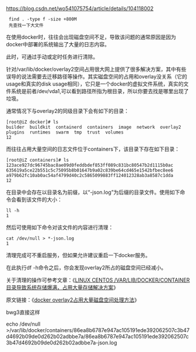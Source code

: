 https://blog.csdn.net/wo541075754/article/details/104118002

```
 find . -type f -size +800M
 先查找一下大文件
```

在使用docker时，往往会出现磁盘空间不足，导致该问题的通常原因是因为docker中部署的系统输出了大量的日志内容。

此时，可通过手动或定时任务进行清除。

针对/var/lib/docker/overlay2空间占用很大网上提供了很多解决方案，其中有些误导的说法需要去迁移路径等操作。其实磁盘空间的占用和overlay没关系（它的usage和真实的disk usage相同），它只是一个docker的虚拟文件系统，真实的文件系统是前者/dev/vda1,可以看到路径所指为根目录，所以你要去找是哪里出现了垃圾。

通常情况下与overlay2的同级目录下会有如下的目录：

```
[root@iZ docker]# ls
builder  buildkit  containerd  containers  image  network  overlay2  plugins  runtimes  swarm  tmp  trust  volumes
12
```

而往往占用大量空间的日志文件位于containers下，该目录下存在如下目录：

```
[root@iZ containers]# ls
123ace927dc96745bac8ae09d0feddbdef853ff089c831bc80547b2d1115b0ac  635619a5ce22b551c5c75095b8b01647b9a02c839be64cd465e1542bfbec8ee6  a979b62fc10ab0ac54af4799d40c2c5865099883ff124012328ab3a8587c1dda
12
```

在目录中会存在以目录名为前缀，以“-json.log”为后缀的目录文件。使用如下命令会看到该文件的大小：

```
ll -h
1
```

然后可使用如下命令对该文件的内容进行清理：

```
cat /dev/null > *-json.log
1
```

清理完成可不重启服务，但如果允许建议重启一下docker服务。

在此执行df -h命令之后，你会发现overlay2所占的磁盘空间已经减小。

关于清理的操作可参考文章：《[LINUX CENTOS /VAR/LIB/DOCKER/CONTAINER目录导致系统存储爆满，占用大量存储解决方案](http://www.choupangxia.com/2019/09/15/linux-centos-var-lib-docker-container目录导致系统存储爆满，占用大量存储解/)》

原文链接：《[docker overlay2占用大量磁盘空间处理方法](http://www.choupangxia.com/2020/01/30/docker-overlay2/)》





bwg3直接这样

echo /dev/null >/var/lib/docker/containers/86ea8b6787e947ac105191ede392062507c3b47d4692b09de0d262b02adbbe7a/86ea8b6787e947ac105191ede392062507c3b47d4692b09de0d262b02adbbe7a-json.log